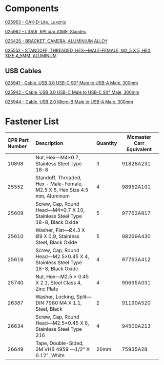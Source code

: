 # Components

[025963 - OAK-D-Lite, Luxonis](https://github.com/luxonis/depthai-hardware/tree/master/DM9095_OAK-D-LITE_DepthAI_USB3C)

[025962 - LIDAR, RPLidar A1M8, Slamtec](https://github.com/turtlebot/turtlebot4-hardware/tree/master/TurtleBot%204/Components/025962%20-%20LIDAR%2C%20RPLidar%20A1M8%2C%20Slamtec)

[025426 - BRACKET, CAMERA, ALUMINIUM ALLOY](https://github.com/turtlebot/turtlebot4-hardware/tree/master/TurtleBot%204/Components/025426%20-%20BRACKET%2C%20CAMERA%2C%20ALUMINIUM%20ALLOY)

[025552 - STANDOFF, THREADED, HEX—MALE-FEMALE, M2_5 X 5, HEX SIZE 4_5MM, ALUMINUM](https://github.com/turtlebot/turtlebot4-hardware/tree/master/TurtleBot%204/Components/025552%20-%20STANDOFF%2C%20THREADED%2C%20HEX%E2%80%94MALE-FEMALE%2C%20M2_5%20X%205%2C%20HEX%20SIZE%204_5MM%2C%20ALUMINUM)

## USB Cables

[025941 - Cable, USB 3.0 USB-C 90° Male to USB-A Male, 300mm](https://github.com/turtlebot/turtlebot4-hardware/tree/master/TurtleBot%204/Components/USB%20Cables/025941%20-%20Cable%2C%20USB%203.0%20USB-C%2090%C2%B0%20Male%20to%20USB-A%20Male%2C%20300mm)

[025942 - Cable, USB 3.0 USB-C Male to USB-C 90° Male, 300mm](https://github.com/turtlebot/turtlebot4-hardware/tree/master/TurtleBot%204/Components/USB%20Cables/025942%20-%20Cable%2C%20USB%203.0%20USB-C%20Male%20to%20USB-C%2090%C2%B0%20Male%2C%20300mm)

[025944 - Cable, USB 2.0 Micro-B Male to USB-A Male, 300mm](https://github.com/turtlebot/turtlebot4-hardware/tree/master/TurtleBot%204/Components/USB%20Cables/025944%20-%20Cable%2C%20USB%202.0%20Micro-B%20Male%20to%20USB-A%20Male%2C%20300mm)

# Fastener List

| CPR Part Number | Description                                                                  | Quantity | Mcmaster Carr Equivalent |
|:----------------|:-----------------------------------------------------------------------------|:---------|--------------------------|
| 10898           | Nut, Hex—M4×0.7, Stainless Steel Type 18-8                                   | 3        | 91828A231                |
| 25552           | Standoff, Threaded, Hex - Male-Female, M2.5 X 5, Hex Size 4.5 mm, Aluminum   | 4        | 98952A101                |
| 25609           | Screw, Cap, Round Head—M4×0.7 X 10, Stainless Steel Type 18-8, Black Oxide   | 5        | 97763A817                |
| 25610           | Washer, Flat—Ø4.3 X Ø9 X 0.9, Stainless Steel, Black Oxide                   | 5        | 98269A430                |
| 25616           | Screw, Cap, Round Head—M2.5×0.45 X 4, Stainless Steel Type 18-8, Black Oxide | 4        | 97763A412                |
| 25740           | Nut, Hex—M2.5 × 0.45 X 2.1, Steel Class 4, Zinc Plate                        | 4        | 90695A031                |
| 26387           | Washer, Locking, Split—DIN 7980 M4 X 1.1, Steel, Black                       | 2        | 91190A520                |
| 26634           | Screw, Cap, Round Head—M2.5×0.45 X 6, Stainless Steel Type 316               | 4        | 94500A213                |
| 26649           | Tape, Double-Sided, 3M VHB 4959 —1/2" X 0.12", White                         | 20mm     | 75935A28                 |